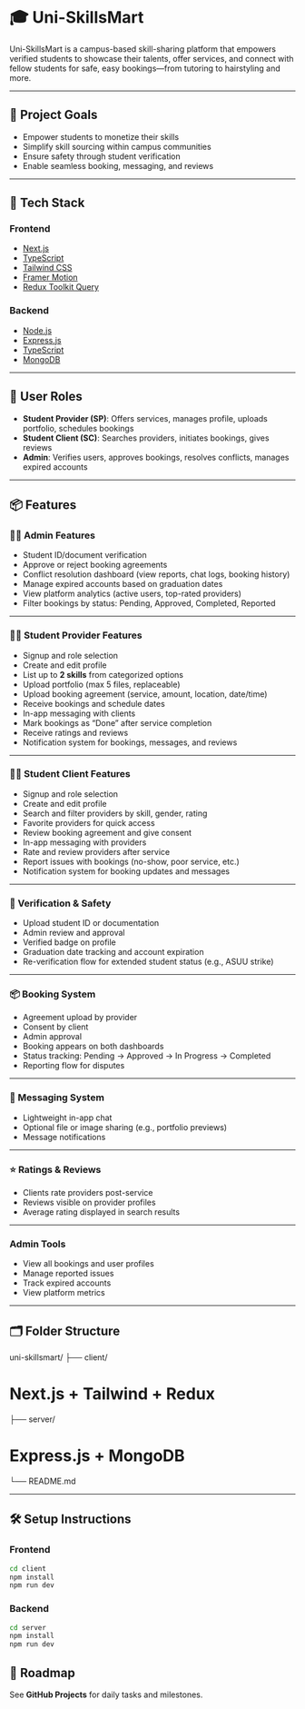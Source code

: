 # 🎓 Uni-SkillsMart

Uni-SkillsMart is a campus-based skill-sharing platform that empowers verified students to showcase their talents, offer services, and connect with fellow students for safe, easy bookings—from tutoring to hairstyling and more.

---

## 🚀 Project Goals

- Empower students to monetize their skills
- Simplify skill sourcing within campus communities
- Ensure safety through student verification
- Enable seamless booking, messaging, and reviews

---

## 🧰 Tech Stack

### Frontend
- [Next.js](https://nextjs.org/)
- [TypeScript](https://www.typescriptlang.org/)
- [Tailwind CSS](https://tailwindcss.com/)
- [Framer Motion](https://www.framer.com/motion/)
- [Redux Toolkit Query](https://redux-toolkit.js.org/rtk-query/overview)

### Backend
- [Node.js](https://nodejs.org/)
- [Express.js](https://expressjs.com/)
- [TypeScript](https://www.typescriptlang.org/)
- [MongoDB](https://www.mongodb.com/atlas/database)

---

## 👥 User Roles

- **Student Provider (SP)**: Offers services, manages profile, uploads portfolio, schedules bookings
- **Student Client (SC)**: Searches providers, initiates bookings, gives reviews
- **Admin**: Verifies users, approves bookings, resolves conflicts, manages expired accounts

---

## 📦 Features

### 🧑‍💼 Admin Features
- Student ID/document verification
- Approve or reject booking agreements
- Conflict resolution dashboard (view reports, chat logs, booking history)
- Manage expired accounts based on graduation dates
- View platform analytics (active users, top-rated providers)
- Filter bookings by status: Pending, Approved, Completed, Reported

---

### 🧑‍🎓 Student Provider Features
- Signup and role selection
- Create and edit profile
- List up to **2 skills** from categorized options
- Upload portfolio (max 5 files, replaceable)
- Upload booking agreement (service, amount, location, date/time)
- Receive bookings and schedule dates
- In-app messaging with clients
- Mark bookings as “Done” after service completion
- Receive ratings and reviews
- Notification system for bookings, messages, and reviews

---

### 🧑‍💻 Student Client Features
- Signup and role selection
- Create and edit profile
- Search and filter providers by skill, gender, rating
- Favorite providers for quick access
- Review booking agreement and give consent
- In-app messaging with providers
- Rate and review providers after service
- Report issues with bookings (no-show, poor service, etc.)
- Notification system for booking updates and messages

---

### 🔐 Verification & Safety
- Upload student ID or documentation
- Admin review and approval
- Verified badge on profile
- Graduation date tracking and account expiration
- Re-verification flow for extended student status (e.g., ASUU strike)

---

### 📦 Booking System
- Agreement upload by provider
- Consent by client
- Admin approval
- Booking appears on both dashboards
- Status tracking: Pending → Approved → In Progress → Completed
- Reporting flow for disputes

---

### 💬 Messaging System
- Lightweight in-app chat
- Optional file or image sharing (e.g., portfolio previews)
- Message notifications

---

### ⭐ Ratings & Reviews
- Clients rate providers post-service
- Reviews visible on provider profiles
- Average rating displayed in search results

---

### Admin Tools
- View all bookings and user profiles
- Manage reported issues
- Track expired accounts
- View platform metrics

---

## 🗂️ Folder Structure
uni-skillsmart/ 
├── client/       
# Next.js + Tailwind + Redux 
├── server/        
# Express.js + MongoDB 
└── README.md

---

## 🛠️ Setup Instructions

### Frontend
```bash
cd client
npm install
npm run dev

```
### Backend
```bash
cd server
npm install
npm run dev

```

## 📌 Roadmap
See **GitHub Projects** for daily tasks and milestones.



